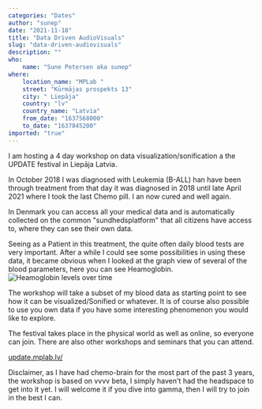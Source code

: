 ```yaml
---
categories: "Dates"
author: "sunep"
date: "2021-11-18"
title: "Data Driven AudioVisuals"
slug: "data-driven-audiovisuals"
description: ""
who: 
    name: "Sune Petersen aka sunep"
where: 
    location_name: "MPLab "
    street: "Kūrmājas prospekts 13"
    city: " Liepāja"
    country: "lv"
    country_name: "Latvia"
    from_date: "1637568000"
    to_date: "1637845200"
imported: "true"
---
```



I am hosting a 4 day workshop on data visualization/sonification a the UPDATE festival in Liepāja Latvia.

In October 2018 I was diagnosed with Leukemia (B-ALL) han have been through treatment from that day it was diagnosed in 2018 until late April 2021 where I took the last Chemo pill. I an now cured and well again.

In Denmark you can access all your medical data and is automatically collected on the common "sundhedsplatform" that all citizens have access to, where they can see their own data.

Seeing as a Patient in this treatment, the quite often daily blood tests are very important. After a while I could see some possibilities in using these data, it became obvious when I looked at the graph view of several of the blood parameters, here you can see Heamoglobin.
![Heamoglobin levels over time](Haemoglobin%202021-11-18%20134723.png)

The workshop will take a subset of my blood data as starting point to see how it can be visualized/Sonified or whatever. It is of course also possible to use you own data if you have some interesting phenomenon you would like to explore.

The festival takes place in the physical world as well as online, so everyone can join. There are also other workshops and seminars that you can attend.

[update.mplab.lv/](https://update.mplab.lv/)

Disclaimer, as I have had chemo-brain for the most part of the past 3 years, the workshop is based on vvvv beta, I simply haven't had the headspace to get into it yet. I will welcome it if you dive into gamma, then I will try to join in the best I can.